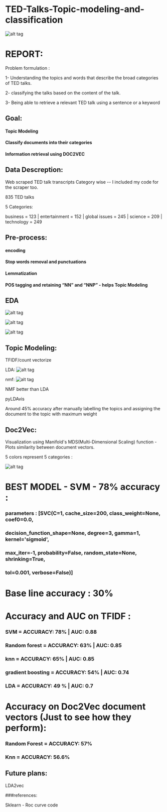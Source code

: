 # TED-Talks-Topic-modeling-and-classification

![alt tag](images/img.png)

# REPORT:

Problem formulation :

1- Understanding the topics and words that describe the broad categories of TED talks.

2- classifying the talks based on the content of the talk.

3- Being able to retrieve a relevant TED talk using a sentence or a keyword



## Goal:

#### Topic Modeling 

#### Classify documents into their categories

#### Information retrieval using DOC2VEC

## Data Descreption:

Web scraped TED talk transcripts Category wise  -- I included my code for the scraper too.

835 TED talks 

5 Categories: 

business = 123 |
entertainment = 152 |
global issues = 245 |
science = 209 |
technology = 249

## Pre-process:

#### encoding

#### Stop words removal and punctuations

#### Lemmatization

#### POS tagging and retaining “NN” and “NNP” -  helps Topic Modeling

## EDA

![alt tag](images/eda_1.png)

![alt tag](images/eda_2.png)

![alt tag](images/eda_wc.png)

## Topic Modeling:
TFIDF/count vectorize 

LDA:
![alt tag](images/LDA_clusters.png)

nmf:
![alt tag](images/NMF_clusters.png)

NMF better than LDA

pyLDAvis

Around 45% accuracy after manually labelling the topics and assigning the document to the topic with maximum weight 

## Doc2Vec:

Visualization using Manifold's MDS(Multi-Dimensional Scaling) function - Plots similarity between document vectors.

5 colors represent 5 categories :

![alt tag](images/doc2vec.png)

# BEST MODEL - SVM - 78% accuracy : 
### parameters : [SVC(C=1, cache_size=200, class_weight=None, coef0=0.0,
### decision_function_shape=None, degree=3, gamma=1, kernel='sigmoid',
### max_iter=-1, probability=False, random_state=None, shrinking=True,
###  tol=0.001, verbose=False)]

# Base line accuracy : 30%

# Accuracy and AUC on TFIDF :

### SVM = ACCURACY: 78% | AUC: 0.88

### Random forest = ACCURACY: 63% | AUC: 0.85

### knn = ACCURACY: 65% | AUC: 0.85

### gradient boosting = ACCURACY: 54% | AUC: 0.74

### LDA = ACCURACY: 49 % | AUC: 0.7 

# Accuracy on Doc2Vec document vectors (Just to see how they perform):

### Random Forest =  ACCURACY: 57%

### Knn = ACCURACY: 56.6%

## Future plans:

LDA2vec



###references: 

Sklearn  - Roc curve code



